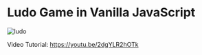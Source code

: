 # Ludo Game in Vanilla JavaScript

![ludo](https://github.com/sohail-js/ludo-js/blob/master/ludo/ludo-bg.jpg?raw=true)

Video Tutorial: https://youtu.be/2dgYLR2hOTk
